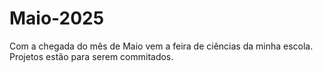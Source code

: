 # Maio-2025
Com a chegada do mês de Maio vem a feira de ciências da minha escola.
Projetos estão para serem commitados.
